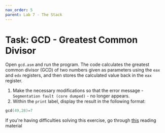 ```yaml
---
nav_order: 5
parent: Lab 7 - The Stack
---
```


# Task: GCD - Greatest Common Divisor

Open `gcd.asm` and run the program.
The code calculates the greatest common divisor (GCD) of two numbers given as parameters using the `eax` and `edx` registers, and then stores the calculated value back in the `eax` register.

1. Make the necessary modifications so that the error message - `Segmentation fault (core dumped)` - no longer appears.
1. Within the `print` label, display the result in the following format:

```c
gcd(49,28)=7
```

If you're having difficulties solving this exercise, go through [this](../../reading/stack.md) reading material
